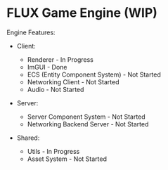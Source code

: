 # FLUX Game Engine (WIP)

Engine Features:
  - Client:
    - Renderer - In Progress
    - ImGUI - Done
    - ECS (Entity Component System) - Not Started
    - Networking Client - Not Started
    - Audio - Not Started

  - Server:
    - Server Component System - Not Started
    - Networking Backend Server - Not Started

  - Shared:
    - Utils - In Progress
    - Asset System - Not Started
